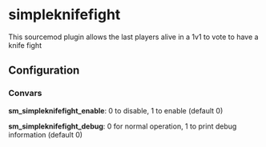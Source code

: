 # simpleknifefight

This sourcemod plugin allows the last players alive in a 1v1 to vote to have a knife fight

## Configuration

### Convars

**sm_simpleknifefight_enable**: 0 to disable, 1 to enable (default 0)

**sm_simpleknifefight_debug**: 0 for normal operation, 1 to print debug information (default 0)
